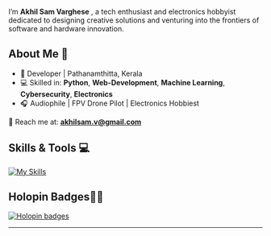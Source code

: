 


I’m **Akhil Sam Varghese** , a tech enthusiast and electronics hobbyist dedicated to designing creative solutions and venturing into the frontiers of software and hardware innovation.



## About Me 🌟

- 🌱 Developer | Pathanamthitta, Kerala  
- 💻 Skilled in: **Python**, **Web-Development**, **Machine Learning**, **Cybersecurity**, **Electronics**  
- 🎧 Audiophile | FPV Drone Pilot | Electronics Hobbiest  

📧 Reach me at: **akhilsam.v@gmail.com**


## Skills & Tools 💻

[![My Skills](https://skillicons.dev/icons?i=py,django,flask,html,css,js,git,react,tensorflow,raspberrypi,arduino)](https://skillicons.dev)






## Holopin Badges✌🏼


[![Holopin badges](https://holopin.me/akhilsamvarghese)](https://holopin.io/@akhilsamvarghese)

---
